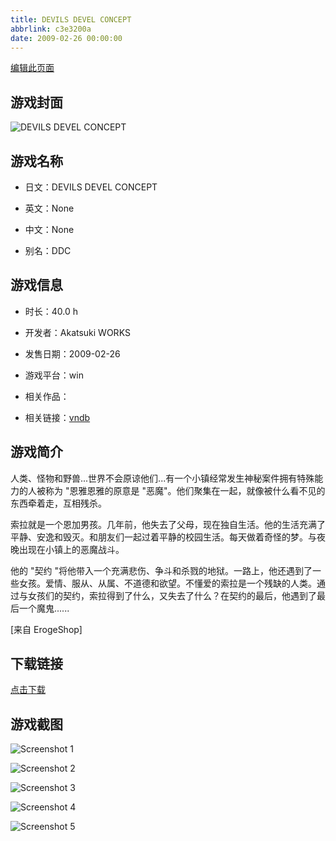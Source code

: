 ```yaml
---
title: DEVILS DEVEL CONCEPT
abbrlink: c3e3200a
date: 2009-02-26 00:00:00
---
```

[编辑此页面](https://github.com/ACG-3/ADV3-source/blob/main/source/_posts/games/DEVILS%20DEVEL%20CONCEPT.md)

## 游戏封面

![DEVILS DEVEL CONCEPT](https%3A//pan.timero.xyz/onedrive/img_lib_001/DEVILS%20DEVEL%20CONCEPT_cover.avif)


## 游戏名称

- 日文：DEVILS DEVEL CONCEPT
- 英文：None
- 中文：None

- 别名：DDC


## 游戏信息

- 时长：40.0 h
- 开发者：Akatsuki WORKS
- 发售日期：2009-02-26
- 游戏平台：win
- 相关作品：

- 相关链接：[vndb](https://vndb.org/v1308)


## 游戏简介

人类、怪物和野兽...世界不会原谅他们...有一个小镇经常发生神秘案件拥有特殊能力的人被称为 "恩雅恩雅的原意是 "恶魔"。他们聚集在一起，就像被什么看不见的东西牵着走，互相残杀。

索拉就是一个恩加男孩。几年前，他失去了父母，现在独自生活。他的生活充满了平静、安逸和毁灭。和朋友们一起过着平静的校园生活。每天做着奇怪的梦。与夜晚出现在小镇上的恶魔战斗。

他的 "契约 "将他带入一个充满悲伤、争斗和杀戮的地狱。一路上，他还遇到了一些女孩。爱情、服从、从属、不道德和欲望。不懂爱的索拉是一个残缺的人类。通过与女孩们的契约，索拉得到了什么，又失去了什么？在契约的最后，他遇到了最后一个魔鬼......

[来自 ErogeShop]


## 下载链接

[点击下载](https://pan.timero.xyz/onedrive/adv_lib_001/DEVILS%20DEVEL%20CONCEPT)


## 游戏截图


![Screenshot 1](https%3A//pan.timero.xyz/onedrive/img_lib_001/DEVILS%20DEVEL%20CONCEPT_Screenshot_1.avif)

![Screenshot 2](https%3A//pan.timero.xyz/onedrive/img_lib_001/DEVILS%20DEVEL%20CONCEPT_Screenshot_2.avif)

![Screenshot 3](https%3A//pan.timero.xyz/onedrive/img_lib_001/DEVILS%20DEVEL%20CONCEPT_Screenshot_3.avif)

![Screenshot 4](https%3A//pan.timero.xyz/onedrive/img_lib_001/DEVILS%20DEVEL%20CONCEPT_Screenshot_4.avif)

![Screenshot 5](https%3A//pan.timero.xyz/onedrive/img_lib_001/DEVILS%20DEVEL%20CONCEPT_Screenshot_5.avif)

